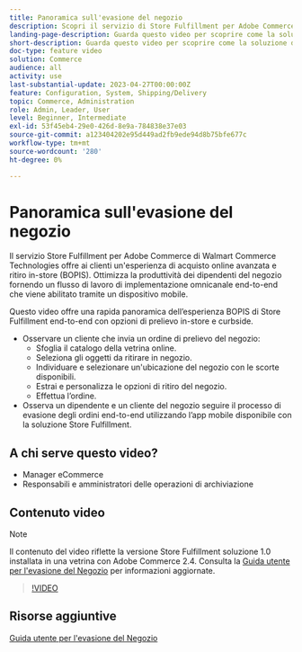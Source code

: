 ```yaml
---
title: Panoramica sull'evasione del negozio
description: Scopri il servizio di Store Fulfillment per Adobe Commerce di Walmart Commerce Technologies, una soluzione di implementazione omnicanale avanzata che offre un'esperienza completa di acquisto online e ritiro in-store (BOPIS).
landing-page-description: Guarda questo video per scoprire come la soluzione di Store Fulfillment offre ai clienti la praticità del ritiro in negozio e sul bordo del negozio e ai dipendenti del negozio flussi di lavoro più efficienti e pronti per i dispositivi mobili per il prelievo, lo stage e la consegna degli ordini di prelievo del negozio ai clienti.
short-description: Guarda questo video per scoprire come la soluzione di Store Fulfillment offre ai clienti la praticità del ritiro in negozio e sul bordo del negozio e ai dipendenti del negozio flussi di lavoro più efficienti e pronti per i dispositivi mobili per il prelievo, lo stage e la consegna degli ordini di prelievo del negozio ai clienti.
doc-type: feature video
solution: Commerce
audience: all
activity: use
last-substantial-update: 2023-04-27T00:00:00Z
feature: Configuration, System, Shipping/Delivery
topic: Commerce, Administration
role: Admin, Leader, User
level: Beginner, Intermediate
exl-id: 53f45eb4-29e0-426d-8e9a-784838e37e03
source-git-commit: a123404202e95d449ad2fb9ede94d8b75bfe677c
workflow-type: tm+mt
source-wordcount: '280'
ht-degree: 0%

---
```


# Panoramica sull&#39;evasione del negozio

Il servizio Store Fulfillment per Adobe Commerce di Walmart Commerce Technologies offre ai clienti un&#39;esperienza di acquisto online avanzata e ritiro in-store (BOPIS). Ottimizza la produttività dei dipendenti del negozio fornendo un flusso di lavoro di implementazione omnicanale end-to-end che viene abilitato tramite un dispositivo mobile.

Questo video offre una rapida panoramica dell’esperienza BOPIS di Store Fulfillment end-to-end con opzioni di prelievo in-store e curbside.

- Osservare un cliente che invia un ordine di prelievo del negozio:
   - Sfoglia il catalogo della vetrina online.
   - Seleziona gli oggetti da ritirare in negozio.
   - Individuare e selezionare un&#39;ubicazione del negozio con le scorte disponibili.
   - Estrai e personalizza le opzioni di ritiro del negozio.
   - Effettua l’ordine.
- Osserva un dipendente e un cliente del negozio seguire il processo di evasione degli ordini end-to-end utilizzando l’app mobile disponibile con la soluzione Store Fulfillment.

## A chi serve questo video?

- Manager eCommerce
- Responsabili e amministratori delle operazioni di archiviazione

## Contenuto video

>[!NOTE]
>
>Il contenuto del video riflette la versione Store Fulfillment soluzione 1.0 installata in una vetrina con Adobe Commerce 2.4. Consulta la [Guida utente per l&#39;evasione del Negozio](https://experienceleague.adobe.com/docs/commerce-merchant-services/store-fulfillment/introduction.html) per informazioni aggiornate.

>[!VIDEO](https://video.tv.adobe.com/v/343653?quality=12&learn=on)

## Risorse aggiuntive

[Guida utente per l&#39;evasione del Negozio](https://experienceleague.adobe.com/docs/commerce-merchant-services/store-fulfillment/introduction.html)
